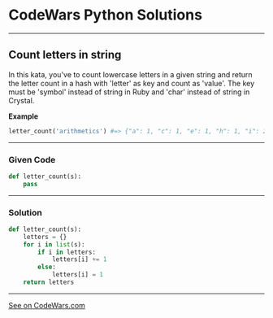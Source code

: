 # CodeWars Python Solutions

---

## Count letters in string


In this kata, you've to count lowercase letters in a given string and return the letter count in a hash with 'letter' as key and count as 'value'. The key must be 'symbol' instead of string in Ruby and 'char' instead of string in Crystal.

**Example**

```python
letter_count('arithmetics') #=> {"a": 1, "c": 1, "e": 1, "h": 1, "i": 2, "m": 1, "r": 1, "s": 1, "t": 2}
```




---

### Given Code


```python
def letter_count(s):
    pass
```


---

### Solution 


```python
def letter_count(s):
    letters = {}
    for i in list(s):
        if i in letters:
            letters[i] += 1
        else:
            letters[i] = 1
    return letters
```


---


[See on CodeWars.com](https://www.codewars.com/kata/5808ff71c7cfa1c6aa00006d)
